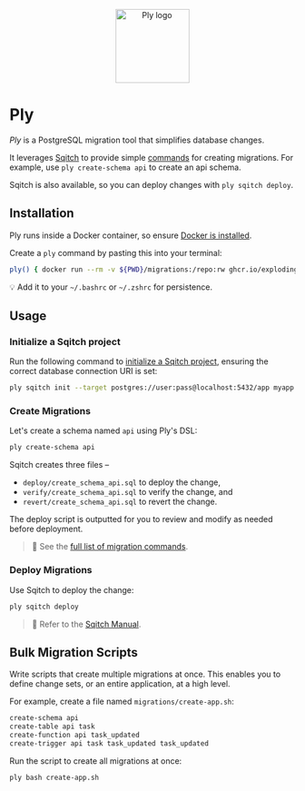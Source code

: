 <p align="center">
  <img alt="Ply logo" height="130" src="https://github.com/explodinglabs/ply/blob/main/logo.png?raw=true" />
</p>

# Ply

_Ply_ is a PostgreSQL migration tool that simplifies database changes.

It leverages [Sqitch](https://sqitch.org/) to provide simple
[commands](/COMMANDS.md) for creating migrations. For example, use `ply create-schema api` to create an api schema.

Sqitch is also available, so you can deploy changes with `ply sqitch deploy`.

## Installation

Ply runs inside a Docker container, so ensure [Docker is
installed](https://docs.docker.com/get-docker/).

Create a `ply` command by pasting this into your terminal:

```sh
ply() { docker run --rm -v ${PWD}/migrations:/repo:rw ghcr.io/explodinglabs/ply" bash -c "$*" }
```

💡 Add it to your `~/.bashrc` or `~/.zshrc` for persistence.

## Usage

### Initialize a Sqitch project

Run the following command to [initialize a Sqitch
project](https://sqitch.org/docs/manual/sqitch-init/), ensuring the correct
database connection URI is set:

```sh
ply sqitch init --target postgres://user:pass@localhost:5432/app myapp
```

### Create Migrations

Let's create a schema named `api` using Ply's DSL:

```sh
ply create-schema api
```

Sqitch creates three files –

- `deploy/create_schema_api.sql` to deploy the change,
- `verify/create_schema_api.sql` to verify the change, and
- `revert/create_schema_api.sql` to revert the change.

The deploy script is outputted for you to review and modify as needed before
deployment.

> 📖 See the [full list of migration commands](/COMMANDS.md).

### Deploy Migrations

Use Sqitch to deploy the change:

```sh
ply sqitch deploy
```

> 📖 Refer to the [Sqitch Manual](https://sqitch.org/docs/manual/).

## Bulk Migration Scripts

Write scripts that create multiple migrations at once. This enables you to
define change sets, or an entire application, at a high level.

For example, create a file named `migrations/create-app.sh`:

```sh
create-schema api
create-table api task
create-function api task_updated
create-trigger api task task_updated task_updated
```

Run the script to create all migrations at once:

```sh
ply bash create-app.sh
```
